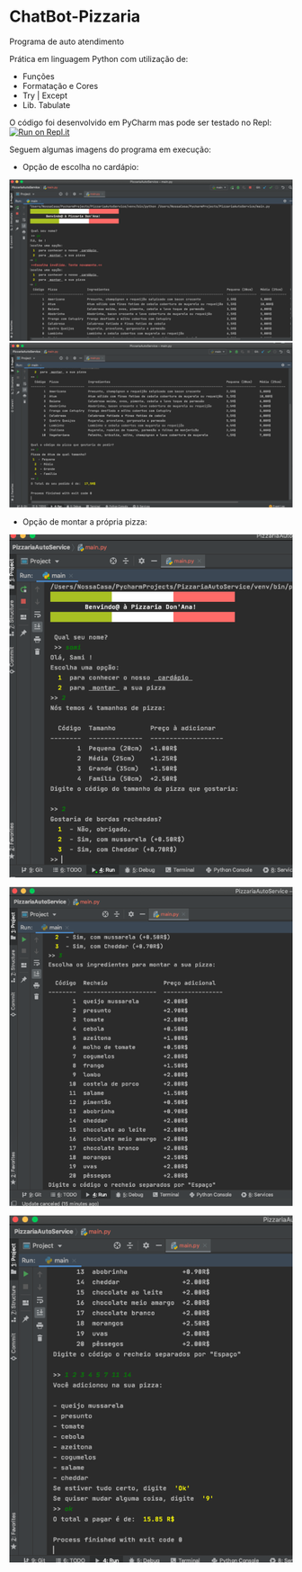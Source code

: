# ChatBot-Pizzaria
Programa de auto atendimento 

Prática em linguagem Python com utilização de:
- Funções
- Formatação e Cores
- Try | Except
- Lib. Tabulate

O código foi desenvolvido em PyCharm mas pode ser testado no Repl:   
[![Run on Repl.it](https://repl.it/badge/github/GePajarinen/ChatBot-Pizzaria)](https://repl.it/@Gesiane/ChatBot-Pizzaria)   

Seguem algumas imagens do programa em execução:
- Opção de escolha no cardápio:
<p align="center">
  <img src="https://github.com/GePajarinen/ChatBot-Pizzaria/blob/master/pictures/1-1.png?raw=true">
  <img src="https://github.com/GePajarinen/ChatBot-Pizzaria/blob/master/pictures/1-2.png?raw=true">
</p>

- Opção de montar a própria pizza:   
<p align="center">
  <img src="https://github.com/GePajarinen/ChatBot-Pizzaria/blob/master/pictures/2-1.png?raw=true"> 
</p>
<p align="center">
  <img src="https://github.com/GePajarinen/ChatBot-Pizzaria/blob/master/pictures/2-2.png?raw=true">
</p>
<p align="center">
  <img src="https://github.com/GePajarinen/ChatBot-Pizzaria/blob/master/pictures/2-3.png?raw=true">
</p>
